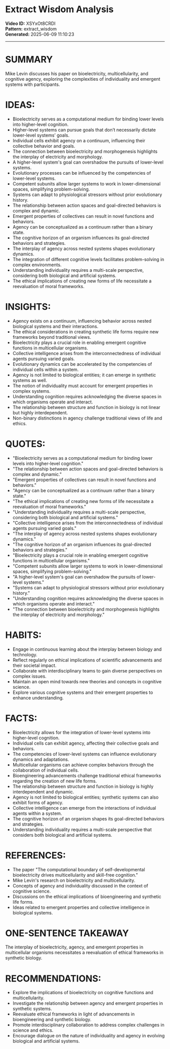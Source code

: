 # Extract Wisdom Analysis

**Video ID:** XSYxOt8CRDI  
**Pattern:** extract_wisdom  
**Generated:** 2025-06-09 11:10:23  

---

# SUMMARY
Mike Levin discusses his paper on bioelectricity, multicellularity, and cognitive agency, exploring the complexities of individuality and emergent systems with participants.

# IDEAS:
- Bioelectricity serves as a computational medium for binding lower levels into higher-level cognition.
- Higher-level systems can pursue goals that don’t necessarily dictate lower-level systems’ goals.
- Individual cells exhibit agency on a continuum, influencing their collective behavior and goals.
- The connection between bioelectricity and morphogenesis highlights the interplay of electricity and morphology.
- A higher-level system's goal can overshadow the pursuits of lower-level systems.
- Evolutionary processes can be influenced by the competencies of lower-level systems.
- Competent subunits allow larger systems to work in lower-dimensional spaces, simplifying problem-solving.
- Systems can adapt to physiological stressors without prior evolutionary history.
- The relationship between action spaces and goal-directed behaviors is complex and dynamic.
- Emergent properties of collectives can result in novel functions and behaviors.
- Agency can be conceptualized as a continuum rather than a binary state.
- The cognitive horizon of an organism influences its goal-directed behaviors and strategies.
- The interplay of agency across nested systems shapes evolutionary dynamics.
- The integration of different cognitive levels facilitates problem-solving in complex environments.
- Understanding individuality requires a multi-scale perspective, considering both biological and artificial systems.
- The ethical implications of creating new forms of life necessitate a reevaluation of moral frameworks.

# INSIGHTS:
- Agency exists on a continuum, influencing behavior across nested biological systems and their interactions.
- The ethical considerations in creating synthetic life forms require new frameworks beyond traditional views.
- Bioelectricity plays a crucial role in enabling emergent cognitive functions in multicellular organisms.
- Collective intelligence arises from the interconnectedness of individual agents pursuing varied goals.
- Evolutionary dynamics can be accelerated by the competencies of individual cells within a system.
- Agency is not limited to biological entities; it can emerge in synthetic systems as well.
- The notion of individuality must account for emergent properties in complex systems.
- Understanding cognition requires acknowledging the diverse spaces in which organisms operate and interact.
- The relationship between structure and function in biology is not linear but highly interdependent.
- Non-binary distinctions in agency challenge traditional views of life and ethics.

# QUOTES:
- "Bioelectricity serves as a computational medium for binding lower levels into higher-level cognition."
- "The relationship between action spaces and goal-directed behaviors is complex and dynamic."
- "Emergent properties of collectives can result in novel functions and behaviors."
- "Agency can be conceptualized as a continuum rather than a binary state."
- "The ethical implications of creating new forms of life necessitate a reevaluation of moral frameworks."
- "Understanding individuality requires a multi-scale perspective, considering both biological and artificial systems."
- "Collective intelligence arises from the interconnectedness of individual agents pursuing varied goals."
- "The interplay of agency across nested systems shapes evolutionary dynamics."
- "The cognitive horizon of an organism influences its goal-directed behaviors and strategies."
- "Bioelectricity plays a crucial role in enabling emergent cognitive functions in multicellular organisms."
- "Competent subunits allow larger systems to work in lower-dimensional spaces, simplifying problem-solving."
- "A higher-level system's goal can overshadow the pursuits of lower-level systems."
- "Systems can adapt to physiological stressors without prior evolutionary history."
- "Understanding cognition requires acknowledging the diverse spaces in which organisms operate and interact."
- "The connection between bioelectricity and morphogenesis highlights the interplay of electricity and morphology."

# HABITS:
- Engage in continuous learning about the interplay between biology and technology.
- Reflect regularly on ethical implications of scientific advancements and their societal impact.
- Collaborate with interdisciplinary teams to gain diverse perspectives on complex issues.
- Maintain an open mind towards new theories and concepts in cognitive science.
- Explore various cognitive systems and their emergent properties to enhance understanding.

# FACTS:
- Bioelectricity allows for the integration of lower-level systems into higher-level cognition.
- Individual cells can exhibit agency, affecting their collective goals and behaviors.
- The competencies of lower-level systems can influence evolutionary dynamics and adaptations.
- Multicellular organisms can achieve complex behaviors through the collaboration of individual cells.
- Bioengineering advancements challenge traditional ethical frameworks regarding the creation of new life forms.
- The relationship between structure and function in biology is highly interdependent and dynamic.
- Agency is not limited to biological entities; synthetic systems can also exhibit forms of agency.
- Collective intelligence can emerge from the interactions of individual agents within a system.
- The cognitive horizon of an organism shapes its goal-directed behaviors and strategies.
- Understanding individuality requires a multi-scale perspective that considers both biological and artificial systems.

# REFERENCES:
- The paper "The computational boundary of self-developmental bioelectricity drives multicellularity and skill-free cognition."
- Mike Levin's research on bioelectricity and multicellularity.
- Concepts of agency and individuality discussed in the context of cognitive science.
- Discussions on the ethical implications of bioengineering and synthetic life forms.
- Ideas related to emergent properties and collective intelligence in biological systems.

# ONE-SENTENCE TAKEAWAY
The interplay of bioelectricity, agency, and emergent properties in multicellular organisms necessitates a reevaluation of ethical frameworks in synthetic biology.

# RECOMMENDATIONS:
- Explore the implications of bioelectricity on cognitive functions and multicellularity.
- Investigate the relationship between agency and emergent properties in synthetic systems.
- Reevaluate ethical frameworks in light of advancements in bioengineering and synthetic biology.
- Promote interdisciplinary collaboration to address complex challenges in science and ethics.
- Encourage dialogue on the nature of individuality and agency in evolving biological and artificial systems.